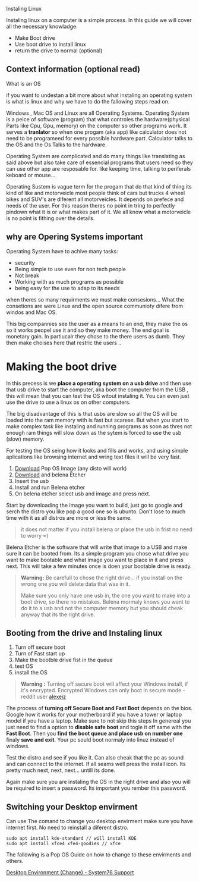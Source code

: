 Instaling Linux

Instaling linux on a computer is a simple process. In this guide we will cover all the necessary knowladge.

* Make Boot drive
* Use boot drive to install linux
* return the drive to normal (optional)

## Context information (optional read)

What is an OS

if you want to undestan a bit more about what instaling an operating system is what is linux and why we have to do the fallowing steps read on.

Windows , Mac OS and Linux are all Operating Systems. Operating System is a peice of software (program) that what controles the hardware(physical Parts like Cpu, Gpu, memory) on the computer so other programs work. It serves a **tranlator** so when one progam (aka app) like calculator does not need to be programeed for every possible hardware part. Calculator talks to the OS and the Os Talks to the hardware.

Operating System are complicated and do many things like translating as said above but also take care of essencial programs that users need so they can use other app are resposable for. like keeping time, talking to periferals keboard or mouse...

Operating Sustem is vague term for the progam that do that kind of thing its kind of like and motorveicle most people think of cars but trucks 4 wheel bikes and SUV's are diferent all motorveicles. It depends on prefece and needs of the user. For this reason theres no point in tring to perfectly pindown what it is or what makes part of it. We all know what a motorveicle is no point is fithing over the details.

## why are Opering Systems important

Operating System have to achive many tasks:

* security
* Being simple to use even for non tech people
* Not break
* Working with as much programs as possible
* being easy for the use to adap to its needs

when theres so many requirments we must make consesions... What the consetions are were Linux and the open source communioty difere from windos and Mac OS. 

This big compannies see the user as a means to an end, they make the os so it works peopel use it and so they make money. The end goal is monetary gain. In partiucalr they chose to the there users as dumb. They then make choises here that restric the users 
..

# Making the boot drive

In this precess is we **place a operating system on a usb drive** and then use that usb drive to start the computer, aka boot the computer from the USB , this will mean that you can test the OS witout instaling it. You can even just use the drive to use a linux os on other computers. 

The big disadvantage of this is that usbs are slow so all the OS will be loaded into the ram memory with is fast but scarese. But when you start to make complex task like instaling and running programs as soon as thres not enough ram things will slow down as the sytem is forced to use the usb (slow) memory.

For testing the OS seing how it looks and fills and works, and using simple aplications like browsing internet and wring text files it will be very fast.

1. [Download](https://pop.system76.com/) Pop OS Image (any disto will work)
2. [Download](https://www.balena.io/etcher/)  and belena Etcher
3. Insert the usb
4. Install and run Belena etcher
5. On belena etcher select usb and image and press next.

Start by downloading the image you want to build, just go to google and serch the distro you like pop a good one so is ubunto. Don't lose to much time with it as all distros are more or less the same.

> it does not matter if you install belena or place the usb in frist no need to worry =)

Belena Etcher is the software that will write that image to a USB and make sure it can be booted from.  Its a simple program you chose what drive you want to make bootable and what image you want to place in it and press next. This will take a few minutes once is doen your bootable drive is ready.

> **Warning:** Be carefull to chose the right drive... if you install on the wrong one you will delete data that was in it.
> 
> Make sure you only have one usb in, the one you want to make into a boot drive, so there no mistakes. Belena mormaly knows you want to do it to a usb and not the computer memory but you should cheak anyway that its the right drive.

## Booting from the drive and Instaling linux

1. Turn off secure boot
2. Turn of Fast start up
3. Make the bootble drive fist in the queue
4. test OS
5. install the OS

> **Warning :** Turning off secure boot will affect your Windows install, if it's encrypted. Encrypted Windows can only boot in secure mode - reddit user [alexeiz](https://www.reddit.com/user/alexeiz/)

The process of **turning off Secure Boot and Fast Boot** depends on the bios. Google how it works for your motherboard if you have a tower or laptop model if you have a laptop. Make sure to not skip this steps
In genereal you just need to find a option to **disable safe boot** and togle it off same with the **Fast Boot**. Then you **find the boot queue and place usb on number one** finaly **save and exit**. Your pc sould boot normaly into linuz instead of windows.

Test the distro and see if you like it. Can also cheak that the pc as sound and can connect to the internet. If all seams well press the install icon. Its pretty much next, next, next... untill its done.

Again make sure you are instaling the OS in the right drive and also you will be required to insert a password. Its important you rember this password.

## Switching your Desktop envirment

Can use The comand to change you desktop envirment make sure you have internet first. No need to reinstall a diferent distro.

```
sudo apt install kde-standard // will install KDE
sudo apt install xfce4 xfe4-goodies // xfce
```

The fallowing is a Pop OS Guide on how to change to these envirments and others.

[Desktop Environment (Change) - System76 Support](https://support.system76.com/articles/desktop-environment)
